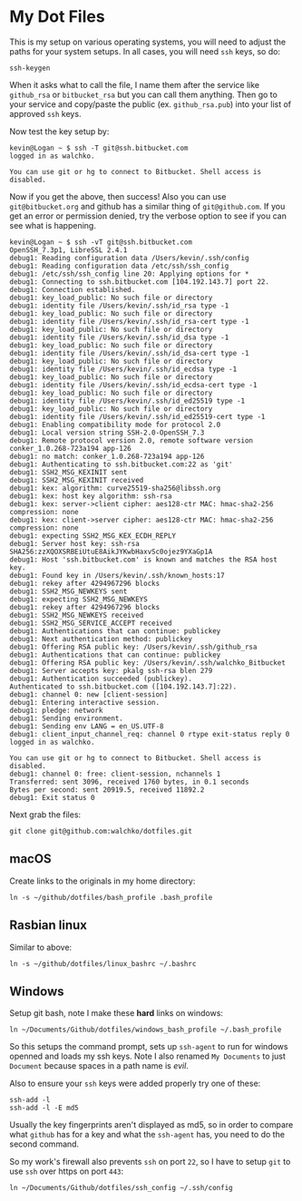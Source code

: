 # My Dot Files

This is my setup on various operating systems, you will need to adjust the paths for your
system setups. In all cases, you will need `ssh` keys, so do:

	ssh-keygen

When it asks what to call the file, I name them after the service like `github_rsa` or `bitbucket_rsa`
but you can call them anything. Then go to your service and copy/paste the public (ex. `github_rsa.pub`)
into your list of approved `ssh` keys.

Now test the key setup by:

	kevin@Logan ~ $ ssh -T git@ssh.bitbucket.com
	logged in as walchko.

	You can use git or hg to connect to Bitbucket. Shell access is disabled.

Now if you get the above, then success! Also you can use `git@bitbucket.org` and github has a 
similar thing of `git@github.com`. If you get an error or permission denied, try the verbose
option to see if you can see what is happening.

	kevin@Logan ~ $ ssh -vT git@ssh.bitbucket.com
	OpenSSH_7.3p1, LibreSSL 2.4.1
	debug1: Reading configuration data /Users/kevin/.ssh/config
	debug1: Reading configuration data /etc/ssh/ssh_config
	debug1: /etc/ssh/ssh_config line 20: Applying options for *
	debug1: Connecting to ssh.bitbucket.com [104.192.143.7] port 22.
	debug1: Connection established.
	debug1: key_load_public: No such file or directory
	debug1: identity file /Users/kevin/.ssh/id_rsa type -1
	debug1: key_load_public: No such file or directory
	debug1: identity file /Users/kevin/.ssh/id_rsa-cert type -1
	debug1: key_load_public: No such file or directory
	debug1: identity file /Users/kevin/.ssh/id_dsa type -1
	debug1: key_load_public: No such file or directory
	debug1: identity file /Users/kevin/.ssh/id_dsa-cert type -1
	debug1: key_load_public: No such file or directory
	debug1: identity file /Users/kevin/.ssh/id_ecdsa type -1
	debug1: key_load_public: No such file or directory
	debug1: identity file /Users/kevin/.ssh/id_ecdsa-cert type -1
	debug1: key_load_public: No such file or directory
	debug1: identity file /Users/kevin/.ssh/id_ed25519 type -1
	debug1: key_load_public: No such file or directory
	debug1: identity file /Users/kevin/.ssh/id_ed25519-cert type -1
	debug1: Enabling compatibility mode for protocol 2.0
	debug1: Local version string SSH-2.0-OpenSSH_7.3
	debug1: Remote protocol version 2.0, remote software version conker_1.0.268-723a194 app-126
	debug1: no match: conker_1.0.268-723a194 app-126
	debug1: Authenticating to ssh.bitbucket.com:22 as 'git'
	debug1: SSH2_MSG_KEXINIT sent
	debug1: SSH2_MSG_KEXINIT received
	debug1: kex: algorithm: curve25519-sha256@libssh.org
	debug1: kex: host key algorithm: ssh-rsa
	debug1: kex: server->client cipher: aes128-ctr MAC: hmac-sha2-256 compression: none
	debug1: kex: client->server cipher: aes128-ctr MAC: hmac-sha2-256 compression: none
	debug1: expecting SSH2_MSG_KEX_ECDH_REPLY
	debug1: Server host key: ssh-rsa SHA256:zzXQOXSRBEiUtuE8AikJYKwbHaxvSc0ojez9YXaGp1A
	debug1: Host 'ssh.bitbucket.com' is known and matches the RSA host key.
	debug1: Found key in /Users/kevin/.ssh/known_hosts:17
	debug1: rekey after 4294967296 blocks
	debug1: SSH2_MSG_NEWKEYS sent
	debug1: expecting SSH2_MSG_NEWKEYS
	debug1: rekey after 4294967296 blocks
	debug1: SSH2_MSG_NEWKEYS received
	debug1: SSH2_MSG_SERVICE_ACCEPT received
	debug1: Authentications that can continue: publickey
	debug1: Next authentication method: publickey
	debug1: Offering RSA public key: /Users/kevin/.ssh/github_rsa
	debug1: Authentications that can continue: publickey
	debug1: Offering RSA public key: /Users/kevin/.ssh/walchko_Bitbucket
	debug1: Server accepts key: pkalg ssh-rsa blen 279
	debug1: Authentication succeeded (publickey).
	Authenticated to ssh.bitbucket.com ([104.192.143.7]:22).
	debug1: channel 0: new [client-session]
	debug1: Entering interactive session.
	debug1: pledge: network
	debug1: Sending environment.
	debug1: Sending env LANG = en_US.UTF-8
	debug1: client_input_channel_req: channel 0 rtype exit-status reply 0
	logged in as walchko.

	You can use git or hg to connect to Bitbucket. Shell access is disabled.
	debug1: channel 0: free: client-session, nchannels 1
	Transferred: sent 3096, received 1760 bytes, in 0.1 seconds
	Bytes per second: sent 20919.5, received 11892.2
	debug1: Exit status 0

Next grab the files:

	git clone git@github.com:walchko/dotfiles.git

## macOS

Create links to the originals in my home directory:

	ln -s ~/github/dotfiles/bash_profile .bash_profile

## Rasbian linux

Similar to above:

	ln -s ~/github/dotfiles/linux_bashrc ~/.bashrc

## Windows

Setup git bash, note I make these **hard** links on windows:

	ln ~/Documents/Github/dotfiles/windows_bash_profile ~/.bash_profile

So this setups the command prompt, sets up `ssh-agent` to run for windows openned and loads my ssh keys.
Note I also renamed `My Documents` to just `Document` because spaces in a path name is *evil*.

Also to ensure your `ssh` keys were added properly try one of these:

	ssh-add -l 
	ssh-add -l -E md5

Usually the key fingerprints aren't displayed as md5, so in order to compare what `github` has for
a key and what the `ssh-agent` has, you need to do the second command.

So my work's firewall also prevents `ssh` on port `22`, so I have to setup `git` to use `ssh` 
over https on port `443`:

	ln ~/Documents/Github/dotfiles/ssh_config ~/.ssh/config
